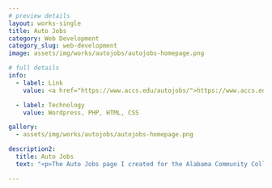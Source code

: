 ```yaml
---
# preview details
layout: works-single
title: Auto Jobs
category: Web Development
category_slug: web-development
image: assets/img/works/autojobs/autojobs-homepage.png

# full details
info:
  - label: Link
    value: <a href="https://www.accs.edu/autojobs/">https://www.accs.edu/autojobs/</a>

  - label: Technology
    value: Wordpress, PHP, HTML, CSS

gallery:
  - assets/img/works/autojobs/autojobs-homepage.png

description2:
  title: Auto Jobs
  text: "<p>The Auto Jobs page I created for the Alabama Community College System introduces enticing career prospects in the auto manufacturing industry, highlighting well-paid jobs with comprehensive benefits that don't necessitate lengthy college education. This opportunity is accessible to high school graduates, GED recipients, veterans, minorities, and individuals with documented disabilities, offering free, rapid training either online or locally. It encourages immediate action by signing up, shares inspiring success stories from diverse backgrounds, and underscores the value of industry-recognized credentials such as the National Career Readiness Certificate and the Alabama Certified Worker Certificate through the Ready to Work program. The page emphasizes the alignment of training with contemporary manufacturing, focusing on high-tech processes, robotics, and advanced skills. Furthermore, the initiative is supported by the Alabama STRONG project, jointly funded by the Alabama Community College System and the Appalachian Regional Commission.</p>"

---
```

